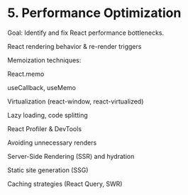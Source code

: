 # 5. Performance Optimization

Goal: Identify and fix React performance bottlenecks.

React rendering behavior & re-render triggers

Memoization techniques:

React.memo

useCallback, useMemo

Virtualization (react-window, react-virtualized)

Lazy loading, code splitting

React Profiler & DevTools

Avoiding unnecessary renders

Server-Side Rendering (SSR) and hydration

Static site generation (SSG)

Caching strategies (React Query, SWR)